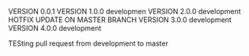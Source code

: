 VERSION 0.0.1
VERSION 1.0.0 developmen
VERSION 2.0.0 development
HOTFIX UPDATE ON MASTER BRANCH
VERSION 3.0.0 development
VERSION 4.0.0 development

TESting pull request from development to master
